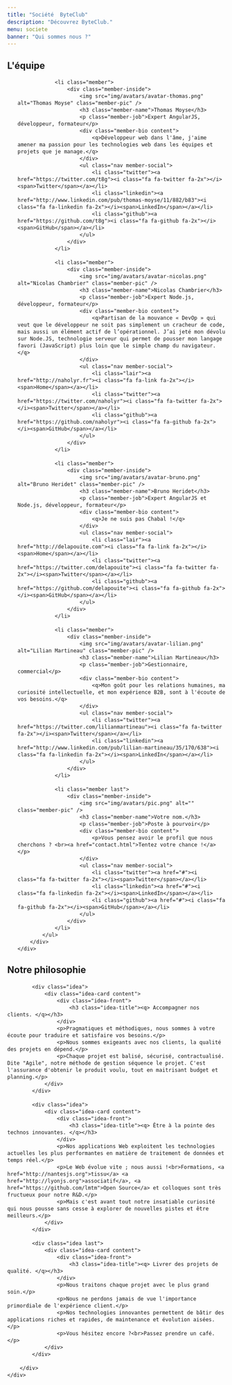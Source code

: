 ```yaml
---
title: "Société  ByteClub"
description: "Découvrez ByteClub."
menu: societe
banner: "Qui sommes nous ?"
---
```

<section class="section">
	<div class="wrap cf">
		<div class="inner">
			<h2 id="equipe" class="title-main">L'équipe</h2>
			<ul>

				<li class="member">
					<div class="member-inside">
						<img src="img/avatars/avatar-thomas.png" alt="Thomas Moyse" class="member-pic" />
						<h3 class="member-name">Thomas Moyse</h3>
						<p class="member-job">Expert AngularJS, développeur, formateur</p>
						<div class="member-bio content">
							<q>Développeur web dans l'âme, j'aime amener ma passion pour les technologies web dans les équipes et projets que je manage.</q>
						</div>
						<ul class="nav member-social">
							<li class="twitter"><a href="https://twitter.com/t8g"><i class="fa fa-twitter fa-2x"></i><span>Twitter</span></a></li>
							<li class="linkedin"><a href="http://www.linkedin.com/pub/thomas-moyse/11/882/b83"><i class="fa fa-linkedin fa-2x"></i><span>LinkedIn</span></a></li>
							<li class="github"><a href="https://github.com/t8g"><i class="fa fa-github fa-2x"></i><span>GitHub</span></a></li>
						</ul>
					</div>
				</li>

				<li class="member">
					<div class="member-inside">
						<img src="img/avatars/avatar-nicolas.png" alt="Nicolas Chambrier" class="member-pic" />
						<h3 class="member-name">Nicolas Chambrier</h3>
						<p class="member-job">Expert Node.js, développeur, formateur</p>
						<div class="member-bio content">
							<q>Partisan de la mouvance « DevOp » qui veut que le développeur ne soit pas simplement un cracheur de code, mais aussi un élément actif de l’opérationnel. J’ai jeté mon dévolu sur Node.JS, technologie serveur qui permet de pousser mon langage favori (JavaScript) plus loin que le simple champ du navigateur.</q>
						</div>
						<ul class="nav member-social">
							<li class="lair"><a href="http://naholyr.fr"><i class="fa fa-link fa-2x"></i><span>Home</span></a></li>
							<li class="twitter"><a href="https://twitter.com/naholyr"><i class="fa fa-twitter fa-2x"></i><span>Twitter</span></a></li>
							<li class="github"><a href="https://github.com/naholyr"><i class="fa fa-github fa-2x"></i><span>GitHub</span></a></li>
						</ul>
					</div>
				</li>

				<li class="member">
					<div class="member-inside">
						<img src="img/avatars/avatar-bruno.png" alt="Bruno Heridet" class="member-pic" />
						<h3 class="member-name">Bruno Heridet</h3>
						<p class="member-job">Expert AngularJS et Node.js, développeur, formateur</p>
						<div class="member-bio content">
							<q>Je ne suis pas Chabal !</q>
						</div>
						<ul class="nav member-social">
							<li class="lair"><a href="http://delapouite.com"><i class="fa fa-link fa-2x"></i><span>Home</span></a></li>
							<li class="twitter"><a href="https://twitter.com/delapouite"><i class="fa fa-twitter fa-2x"></i><span>Twitter</span></a></li>
							<li class="github"><a href="https://github.com/delapouite"><i class="fa fa-github fa-2x"></i><span>GitHub</span></a></li>
						</ul>
					</div>
				</li>

				<li class="member">
					<div class="member-inside">
						<img src="img/avatars/avatar-lilian.png" alt="Lilian Martineau" class="member-pic" />
						<h3 class="member-name">Lilian Martineau</h3>
						<p class="member-job">Gestionnaire, commercial</p>
						<div class="member-bio content">
							<q>Mon goût pour les relations humaines, ma curiosité intellectuelle, et mon expérience B2B, sont à l'écoute de vos besoins.</q>
						</div>
						<ul class="nav member-social">
							<li class="twitter"><a href="https://twitter.com/lilianmartineau"><i class="fa fa-twitter fa-2x"></i><span>Twitter</span></a></li>
							<li class="linkedin"><a href="http://www.linkedin.com/pub/lilian-martineau/35/170/638"><i class="fa fa-linkedin fa-2x"></i><span>LinkedIn</span></a></li>
						</ul>
					</div>
				</li>

				<li class="member last">
					<div class="member-inside">
						<img src="img/avatars/pic.png" alt="" class="member-pic" />
						<h3 class="member-name">Votre nom.</h3>
						<p class="member-job">Poste à pourvoir</p>
						<div class="member-bio content">
							<p>Vous pensez avoir le profil que nous cherchons ? <br><a href="contact.html">Tentez votre chance !</a></p>
						</div>
						<ul class="nav member-social">
							<li class="twitter"><a href="#"><i class="fa fa-twitter fa-2x"></i><span>Twitter</span></a></li>
							<li class="linkedin"><a href="#"><i class="fa fa-linkedin fa-2x"></i><span>LinkedIn</span></a></li>
							<li class="github"><a href="#"><i class="fa fa-github fa-2x"></i><span>GitHub</span></a></li>
						</ul>
					</div>
				</li>
			</ul>
		</div>
	</div>
</section>

<section class="section section-alt">
	<div class="wrap cf">
		<div class="inner">
			<h2 id="philosophie" class="title-main">Notre philosophie</h2>

			<div class="idea">
				<div class="idea-card content">
					<div class="idea-front">
						<h3 class="idea-title"><q> Accompagner nos clients. </q></h3>
					</div>
					<p>Pragmatiques et méthodiques, nous sommes à votre écoute pour traduire et satisfaire vos besoins.</p>
					<p>Nous sommes exigeants avec nos clients, la qualité des projets en dépend.</p>
					<p>Chaque projet est balisé, sécurisé, contractualisé. Dite "Agile", notre méthode de gestion séquence le projet. C'est l'assurance d'obtenir le produit voulu, tout en maitrisant budget et planning.</p>
				</div>
			</div>

			<div class="idea">
				<div class="idea-card content">
					<div class="idea-front">
						<h3 class="idea-title"><q> Être à la pointe des technos innovantes. </q></h3>
					</div>
					<p>Nos applications Web exploitent les technologies actuelles les plus performantes en matière de traitement de données et temps réel.</p>
					<p>Le Web évolue vite ; nous aussi !<br>Formations, <a href="http://nantesjs.org">tissu</a> <a href="http://lyonjs.org">associatif</a>, <a href="https://github.com/lmtm">Open Source</a> et colloques sont très fructueux pour notre R&D.</p>
					<p>Mais c'est avant tout notre insatiable curiosité qui nous pousse sans cesse à explorer de nouvelles pistes et être meilleurs.</p>
				</div>
			</div>

			<div class="idea last">
				<div class="idea-card content">
					<div class="idea-front">
						<h3 class="idea-title"><q> Livrer des projets de qualité. </q></h3>
					</div>
					<p>Nous traitons chaque projet avec le plus grand soin.</p>
					<p>Nous ne perdons jamais de vue l'importance primordiale de l'expérience client.</p>
					<p>Nos technologies innovantes permettent de bâtir des applications riches et rapides, de maintenance et évolution aisées.</p>
					<p>Vous hésitez encore ?<br>Passez prendre un café.</p>
				</div>
			</div>

		</div>
	</div>
</section>
